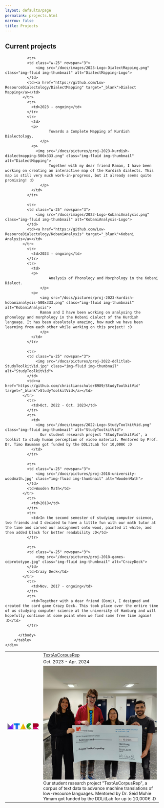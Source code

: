 ```yaml
---
layout: defaults/page
permalink: projects.html
narrow: false
title: Projects
---
```



<html>
<head>
		<style>
		.revcap {
		display: inline-block;
		text-transform: uppercase;
		-webkit-transform: rotateY(180deg);
		-moz-transform: rotateY(180deg);
		-ms-transform: rotateY(180deg);
		transform: rotateY(180deg);
		}
		</style>
</head>

<body>
<h2>Current projects</h2>

<div class="container">
  <div class="row">
    <div class="col-12">
		<table class="table table-image table-responsive">
		  <tbody>
		  	<tr>
		      <td class="w-25" rowspan="3">
			      <img src="/docs/images/2023-Logo-TextAsCorpusRep.png" class="img-fluid img-thumbnail" alt="TextAsCorpusRep-Logo">
		      </td>
		      <td><a href="https://github.com/Low-ResourceDialectology/TextAsCorpusRep" target="_blank">TextAsCorpusRep</a></td>
		    </tr>
		      <tr>
			    <td>Oct. 2023 - Apr. 2024</td>
			  </tr>
			  <tr>
			    <td>
			    <img src="/docs/pictures/proj-2023-ddlitlab-TextAsCorpusRep.jpg" class="img-fluid img-thumbnail" alt="TextAsCorpusRep-DDLitLab">
			    Our student research project "TextAsCorpusRep", a corpus of text data to advance machine translations of low-resource languages. Mentored by Dr. Seid Muhie Yimam got funded by the DDLitLab for up to 10,000€ :D</td>
			  </tr>
			  
			  <tr>
		      <td class="w-25" rowspan="3">
			      <img src="/docs/images/2023-Logo-DialectMapping.png" class="img-fluid img-thumbnail" alt="DialectMapping-Logo">
		      </td>
		      <td><a href="https://github.com/Low-ResourceDialectology/DialectMapping" target="_blank">Dialect Mapping</a></td>
		    </tr>
		      <tr>
			    <td>2023 - ongoing</td>
			  </tr>
			  <tr>
			    <td>
			    <p>
			    		Towards a Complete Mapping of Kurdish Dialectology.
					</p>
			    <p>
  			      <img src="/docs/pictures/proj-2023-kurdish-dialectmapping-500x333.png" class="img-fluid img-thumbnail" alt="DialectMapping">
			    		Together with my dear friend Raman, I have been working on creating an interactive map of the Kurdish dialects. This map is still very much work-in-progress, but it already seems quite promising! :D
					</p>
			    </td>
			  </tr>
			  
			  <tr>
		      <td class="w-25" rowspan="3">
			      <img src="/docs/images/2023-Logo-KobaniAnalysis.png" class="img-fluid img-thumbnail" alt="KobaniAnalysis-Logo">
		      </td>
		      <td><a href="https://github.com/Low-ResourceDialectology/KobaniAnalysis" target="_blank">Kobani Analysis</a></td>
		    </tr>
		      <tr>
			    <td>2023 - ongoing</td>
			  </tr>
			  <tr>
			    <td>
			    <p>
			    		Analysis of Phonology and Morphology in the Kobani Dialect.
					</p>
			    <p>
			    	<img src="/docs/pictures/proj-2023-kurdish-kobanianalysis-500x333.png" class="img-fluid img-thumbnail" alt="KobaniAnalysis">
		    		Raman and I have been working on analysing the phonology and morphology in the Kobani dialect of the Kurdish language. It has been absolutely amazing, how much we have been learning from each other while working on this project! :D
					</p>
			    </td>
			  </tr>
			  			  
			  <tr>
		      <td class="w-25" rowspan="3">
			      <img src="/docs/pictures/proj-2022-ddlitlab-StudyToolkitVid.jpg" class="img-fluid img-thumbnail" alt="StudyToolkitVid">
		      </td>
		      <td><a href="https://github.com/christianschuler8989/StudyToolkitVid" target="_blank">StudyToolkitVid</a></td>
		    </tr>
		      <tr>
			    <td>Oct. 2022 - Oct. 2023</td>
			  </tr>
			  <tr>
			    <td>
			      <img src="/docs/images/2022-Logo-StudyToolkitVid.png" class="img-fluid img-thumbnail" alt="StudyToolkitVid">
			    	Our student research project "StudyToolkitVid", a toolkit to study human perception of video material. Mentored by Prof. Dr. Timo Baumann got funded by the DDLitLab for 10,000€ :D
		    	</td>
			  </tr>
			  
			  <tr>
		      <td class="w-25" rowspan="3">
			      <img src="/docs/pictures/proj-2018-university-woodmath.jpg" class="img-fluid img-thumbnail" alt="WoodenMath">
		      </td>
		      <td>Wooden Math</td>
		    </tr>
		      <tr>
			    <td>2018</td>
			  </tr>
			  <tr>
			    <td>In the second semester of studying computer science, two friends and I decided to have a little fun with our math tutor at the time and carved our assignment onto wood, painted it white, and then added black for better readability :D</td>
			  </tr>
			  
			  <tr>
		      <td class="w-25" rowspan="3">
			      <img src="/docs/pictures/proj-2018-games-cdprototype.jpg" class="img-fluid img-thumbnail" alt="CrazyDeck">
		      </td>
		      <td>Crazy Deck</td>
		    </tr>
		      <tr>
			    <td>Nov. 2017 - ongoing</td>
			  </tr>
			  <tr>
			    <td>Together with a dear friend (Domi), I designed and created the card game Crazy Deck. This took place over the entire time of us studying computer science at the university of Hamburg and will hopefully continue at some point when we find some free time again! :D</td>
			  </tr>

		  </tbody>
		</table>   
    </div>
  </div>
</div>


<!-- Comment

<h2>Past projects</h2>

<div class="container">
  <div class="row">
    <div class="col-12">
		<table class="table table-image table-responsive">
		  <tbody>
		  	<tr>
		      <td class="w-25" rowspan="3">
			      <img src="/docs/images/file.jpg" class="img-fluid img-thumbnail" alt="NAME logo">
		      </td>
		      <td><a href="URL-TO-PROJECT" target="_blank">TITLE</a></td>
		    </tr>
		    <tr>
			    <td>date-date</td>
			  </tr>
			  <tr>
			    <td>
			    	<p>
			    		Description of project <a href="URL" target="_blank">LINK-NAME</a> more description.
						</p>
						<p>More text and then an image</p>
						<p><a href="/docs/pictures/FILE.jpg" target="_blank"><img src="/docs/pictures/FILE.jpg" class="img-fluid img-thumbnail" alt="FILE Name"></a></p>
					</td>
			  </tr>
		  </tbody>
		</table>   
    </div>
  </div>
</div>

Comment -->


</body>

